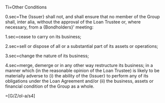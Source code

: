Ti=Other Conditions

0.sec=The {Issuer} shall not, and shall ensure that no member of the Group shall, inter alia, without the approval of the Loan Trustee or, where necessary, from a {Bondholders}' meeting:

1.sec=cease to carry on its business;

2.sec=sell or dispose of all or a substantial part of its assets or operations;

3.sec=change the nature of its business;

4.sec=merge, demerge or in any other way restructure its business; in a manner which (in the reasonable opinion of the Loan Trustee) is likely to be materially adverse to (i) the ability of the {Issuer} to perform any of its obligations under the Loan Agreement and/or (ii) the business, assets or financial condition of the Group as a whole.

=[G/Z/ol-a/s4]
